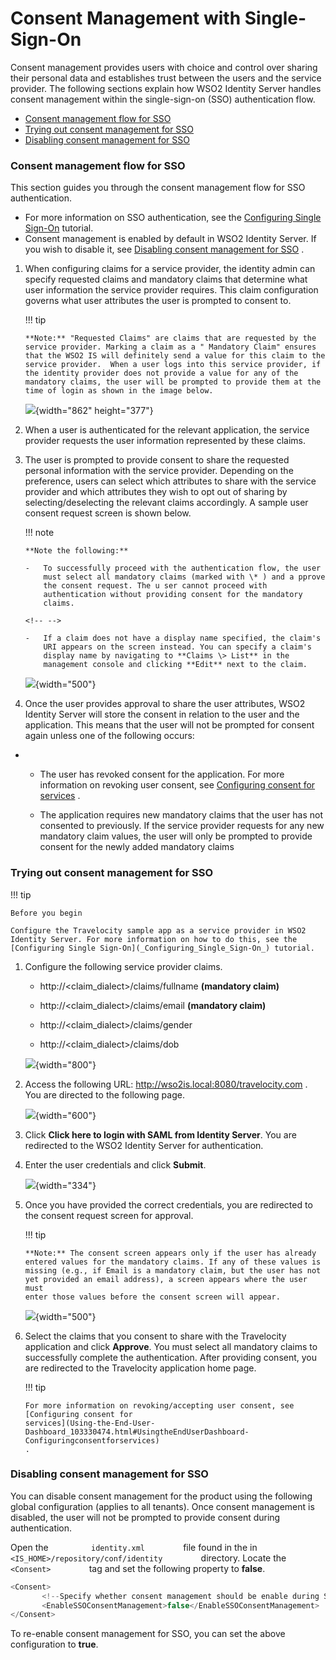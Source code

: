 # Consent Management with Single-Sign-On

Consent management provides users with choice and control over sharing
their personal data and establishes trust between the users and the
service provider. The following sections explain how WSO2 Identity
Server handles consent management within the single-sign-on (SSO)
authentication flow.

-   [Consent management flow for
    SSO](#ConsentManagementwithSingle-Sign-On-ConsentmanagementflowforSSO)
-   [Trying out consent management for
    SSO](#ConsentManagementwithSingle-Sign-On-TryingoutconsentmanagementforSSO)
-   [Disabling consent management for
    SSO](#ConsentManagementwithSingle-Sign-On-DisablingconsentmanagementforSSO)

### Consent management flow for SSO

This section guides you through the consent management flow for SSO
authentication.

-   For more information on SSO authentication, see the [Configuring
    Single Sign-On](_Configuring_Single_Sign-On_) tutorial.
-   Consent management is enabled by default in WSO2 Identity Server. If
    you wish to disable it, see [Disabling consent management for
    SSO](#ConsentManagementwithSingle-Sign-On-DisablingconsentmanagementforSSO)
    .

1.  When configuring claims for a service provider, the identity admin
    can specify requested claims and mandatory claims that determine
    what user information the service provider requires. This claim
    configuration governs what user attributes the user is prompted to
    consent to.

    !!! tip
    
        **Note:** "Requested Claims" are claims that are requested by the
        service provider. Marking a claim as a " Mandatory Claim" ensures
        that the WSO2 IS will definitely send a value for this claim to the
        service provider.  When a user logs into this service provider, if
        the identity provider does not provide a value for any of the
        mandatory claims, the user will be prompted to provide them at the
        time of login as shown in the image below.
    

    ![](attachments/103329798/103329800.png){width="862" height="377"}

2.  When a user is authenticated for the relevant application, the
    service provider requests the user information represented by these
    claims.
3.  The user is prompted to provide consent to share the requested
    personal information with the service provider. Depending on the
    preference, users can select which attributes to share with the
    service provider and which attributes they wish to opt out of
    sharing by selecting/deselecting the relevant claims accordingly. A
    sample user consent request screen is shown below.

    !!! note
    
        **Note the following:**
    
        -   To successfully proceed with the authentication flow, the user
            must select all mandatory claims (marked with \* ) and a pprove
            the consent request. The u ser cannot proceed with
            authentication without providing consent for the mandatory
            claims.
    
        <!-- -->
    
        -   If a claim does not have a display name specified, the claim's
            URI appears on the screen instead. You can specify a claim's
            display name by navigating to **Claims \> List** in the
            management console and clicking **Edit** next to the claim.
    

    ![](attachments/103329798/103329802.png){width="500"}

4.  Once the user provides approval to share the user attributes, WSO2
    Identity Server will store the consent in relation to the user and
    the application. This means that the user will not be prompted for
    consent again unless one of the following occurs:

-   -   The user has revoked consent for the application. For more
        information on revoking user consent, see [Configuring consent
        for
        services](Using-the-End-User-Dashboard_103330474.html#UsingtheEndUserDashboard-Configuringconsentforservices)
        .

    -   The application requires new mandatory claims that the user has
        not consented to previously. If the service provider requests
        for any new mandatory claim values, the user will only be
        prompted to provide consent for the newly added mandatory claims

### Trying out consent management for SSO

!!! tip
    
    Before you begin
    
    Configure the Travelocity sample app as a service provider in WSO2
    Identity Server. For more information on how to do this, see the
    [Configuring Single Sign-On](_Configuring_Single_Sign-On_) tutorial.
    

1.  Configure the following service provider claims.

    -   http://\<claim\_dialect\>/claims/fullname **(mandatory claim)**

    -   http://\<claim\_dialect\>/claims/email **(mandatory claim)**
    -   http://\<claim\_dialect\>/claims/gender
    -   http://\<claim\_dialect\>/claims/dob

    ![](attachments/103329798/103329801.png){width="800"}

2.  Access the following URL: <http://wso2is.local:8080/travelocity.com>
    .  
    You are directed to the following page.  

    ![](https://lh5.googleusercontent.com/EGzBSgIVPp8EnX-7Jfd1xsCwhkbLvTGUSBXI7_33PWJVPfph_dPYMXaiCIHInXpUIgHLOUhMQjI7oHPbKA3-3rh_4zJRywCi-7r9Y8kdl8BpelacJMEDoGtj-VbD42uBzx_CDuNR){width="600"}

3.  Click **Click here to login with SAML from Identity Server**. You
    are redirected to the WSO2 Identity Server for authentication.

4.  Enter the user credentials and click **Submit**.

    ![](attachments/103329798/103329799.png){width="334"}  

5.  Once you have provided the correct credentials, you are redirected
    to the consent request screen for approval.  

    !!! tip
    
        **Note:** The consent screen appears only if the user has already
        entered values for the mandatory claims. If any of these values is
        missing (e.g., if Email is a mandatory claim, but the user has not
        yet provided an email address), a screen appears where the user must
        enter those values before the consent screen will appear.
    

    ![](attachments/103329798/103329802.png){width="500"}

6.  Select the claims that you consent to share with the Travelocity
    application and click **Approve**. You must select all mandatory
    claims to successfully complete the authentication. After providing
    consent, you are redirected to the Travelocity application home
    page.

    !!! tip
    
        For more information on revoking/accepting user consent, see
        [Configuring consent for
        services](Using-the-End-User-Dashboard_103330474.html#UsingtheEndUserDashboard-Configuringconsentforservices)
        .
    

### Disabling consent management for SSO

You can disable consent management for the product using the following
global configuration (applies to all tenants). Once consent management
is disabled, the user will not be prompted to provide consent during
authentication.

Open the `          identity.xml         ` file found in the in
`          <IS_HOME>/repository/conf/identity         ` directory.
Locate the `          <Consent>         ` tag and set the following
property to **false**.

``` java
<Consent>
       <!--Specify whether consent management should be enable during SSO.-->
       <EnableSSOConsentManagement>false</EnableSSOConsentManagement>
</Consent>
```

To re-enable consent management for SSO, you can set the above
configuration to **true**.
